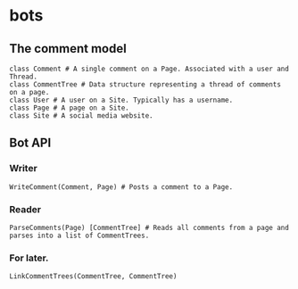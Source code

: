 # bots

## The comment model
    class Comment # A single comment on a Page. Associated with a user and Thread.
    class CommentTree # Data structure representing a thread of comments on a page.
    class User # A user on a Site. Typically has a username. 
    class Page # A page on a Site.
    class Site # A social media website.
  
## Bot API
  ### Writer
    WriteComment(Comment, Page) # Posts a comment to a Page.
  ### Reader
    ParseComments(Page) [CommentTree] # Reads all comments from a page and parses into a list of CommentTrees.
  
  ### For later.
    LinkCommentTrees(CommentTree, CommentTree)
    
